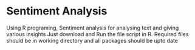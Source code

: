 # Sentiment Analysis
Using R programing, Sentiment analysis for analysing text and giving various insights 
Just download and Run the file script in R.
Required files should be in working directory and all packages should be upto date
